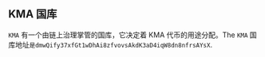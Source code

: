 ## KMA 国库

`KMA` 有一个由链上治理掌管的国库，它决定着 KMA 代币的用途分配。The `KMA` 国库地址`是dmwQify37xfGt1wDhAi8zfvovsAkdK3aD4iqW8dn8nfrsAYsX`.
